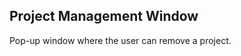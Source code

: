 Project Management Window
-------------------------
Pop-up window where the user can remove a project.

[icon]: fa://fa-window-maximize/#f4ff80
